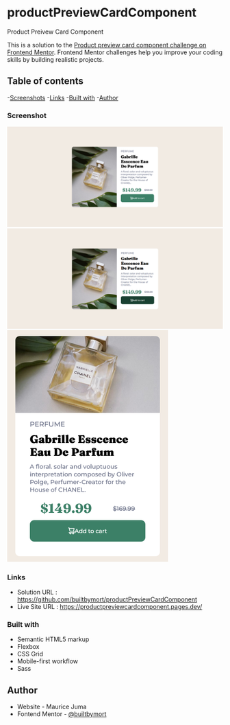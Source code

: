 # productPreviewCardComponent
Product Preivew Card Component

This is a solution to the [Product preview card component challenge on Frontend Mentor](https://www.frontendmentor.io/challenges/product-preview-card-component-GO7UmttRfa). Frontend Mentor challenges help you improve your coding skills by building realistic projects. 

## Table of contents
-[Screenshots](#screenshot)
-[Links](#links)
-[Built with](#built-with)
-[Author](#author)

### Screenshot

![](./images/Screenshot_desktop.png)
![](./images/Screenshot_active_states.png)
![](./images/Screenshot_mobile.png)



### Links
- Solution URL : https://github.com/builtbymort/productPreviewCardComponent
- Live Site URL : https://productpreviewcardcomponent.pages.dev/
### Built with
- Semantic HTML5 markup
- Flexbox
- CSS Grid
- Mobile-first workflow
- Sass

## Author

- Website - Maurice Juma
- Fontend Mentor - [@builtbymort](https://www.frontendmentor.io/profile/builtbymort)